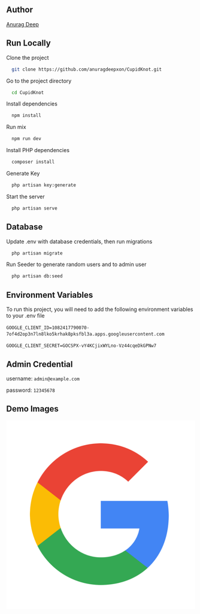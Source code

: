 ## Author

[Anurag Deep](https://anuragdeep.com/)

## Run Locally

Clone the project

```bash
  git clone https://github.com/anuragdeepxon/CupidKnot.git
```

Go to the project directory

```bash
  cd CupidKnot
```

Install dependencies

```bash
  npm install
```

Run mix

```bash
  npm run dev
```

Install PHP dependencies

```bash
  composer install
```

Generate Key

```bash
  php artisan key:generate
```

Start the server

```bash
  php artisan serve
```

## Database

Update .env with database credentials, then run migrations

```bash
  php artisan migrate
```

Run Seeder to generate random users and to admin user

```bash
  php artisan db:seed
```

## Environment Variables

To run this project, you will need to add the following environment variables to your .env file

`GOOGLE_CLIENT_ID=1082417790070-7of4d2op3n7ln8lko5krhak8pksfbl3a.apps.googleusercontent.com`

`GOOGLE_CLIENT_SECRET=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`

## Admin Credential

username: `admin@example.com`

password: `12345678`

## Demo Images

![image description](/public/images/google-logo-9824.png)
